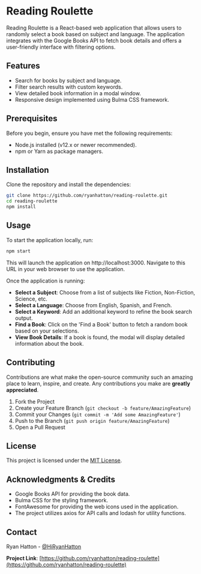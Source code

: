 # Reading Roulette

Reading Roulette is a React-based web application that allows users to randomly select a book based on subject and language. The application integrates with the Google Books API to fetch book details and offers a user-friendly interface with filtering options.

## Features

- Search for books by subject and language.
- Filter search results with custom keywords.
- View detailed book information in a modal window.
- Responsive design implemented using Bulma CSS framework.

## Prerequisites

Before you begin, ensure you have met the following requirements:

- Node.js installed (v12.x or newer recommended).
- npm or Yarn as package managers.

## Installation

Clone the repository and install the dependencies:

```bash
git clone https://github.com/ryanhatton/reading-roulette.git
cd reading-roulette
npm install
```

## Usage

To start the application locally, run:

```bash
npm start
```
This will launch the application on http://localhost:3000. Navigate to this URL in your web browser to use the application.



Once the application is running:

- **Select a Subject**: Choose from a list of subjects like Fiction, Non-Fiction, Science, etc.
- **Select a Language**: Choose from English, Spanish, and French.
- **Select a Keyword**: Add an additional keyword to refine the book search output.
- **Find a Book**: Click on the 'Find a Book' button to fetch a random book based on your selections.
- **View Book Details**: If a book is found, the modal will display detailed information about the book.

## Contributing

Contributions are what make the open-source community such an amazing place to learn, inspire, and create. Any contributions you make are **greatly appreciated**.

1. Fork the Project
2. Create your Feature Branch (`git checkout -b feature/AmazingFeature`)
3. Commit your Changes (`git commit -m 'Add some AmazingFeature'`)
4. Push to the Branch (`git push origin feature/AmazingFeature`)
5. Open a Pull Request

## License

This project is licensed under the [MIT License](http://opensource.org/licenses/mit-license.php).

## Acknowledgments & Credits

- Google Books API for providing the book data.
- Bulma CSS for the styling framework.
- FontAwesome for providing the web icons used in the application.
- The project utilizes axios for API calls and lodash for utility functions.

## Contact

Ryan Hatton - [@HiRyanHatton](https://twitter.com/HiRyanHatton)

**Project Link**: [https://github.com/ryanhatton/reading-roulette](https://github.com/ryanhatton/reading-roulette)
